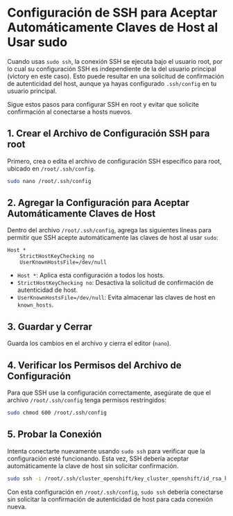 # Configuración de SSH para Aceptar Automáticamente Claves de Host al Usar sudo

Cuando usas `sudo ssh`, la conexión SSH se ejecuta bajo el usuario root, por lo cual su configuración SSH es independiente de la del usuario principal (victory en este caso). Esto puede resultar en una solicitud de confirmación de autenticidad del host, aunque ya hayas configurado `.ssh/config` en tu usuario principal.

Sigue estos pasos para configurar SSH en root y evitar que solicite confirmación al conectarse a hosts nuevos.

## 1. Crear el Archivo de Configuración SSH para root

Primero, crea o edita el archivo de configuración SSH específico para root, ubicado en `/root/.ssh/config`.

```bash
sudo nano /root/.ssh/config
```

## 2. Agregar la Configuración para Aceptar Automáticamente Claves de Host

Dentro del archivo `/root/.ssh/config`, agrega las siguientes líneas para permitir que SSH acepte automáticamente las claves de host al usar `sudo`:

```plaintext
Host *
    StrictHostKeyChecking no
    UserKnownHostsFile=/dev/null
```

- `Host *`: Aplica esta configuración a todos los hosts.
- `StrictHostKeyChecking no`: Desactiva la solicitud de confirmación de autenticidad de host.
- `UserKnownHostsFile=/dev/null`: Evita almacenar las claves de host en `known_hosts`.

## 3. Guardar y Cerrar

Guarda los cambios en el archivo y cierra el editor (`nano`).

## 4. Verificar los Permisos del Archivo de Configuración

Para que SSH use la configuración correctamente, asegúrate de que el archivo `/root/.ssh/config` tenga permisos restringidos:

```bash
sudo chmod 600 /root/.ssh/config
```

## 5. Probar la Conexión

Intenta conectarte nuevamente usando `sudo ssh` para verificar que la configuración esté funcionando. Esta vez, SSH debería aceptar automáticamente la clave de host sin solicitar confirmación.

```bash
sudo ssh -i /root/.ssh/cluster_openshift/key_cluster_openshift/id_rsa_key_cluster_openshift core@10.17.4.21 -p 22
```

Con esta configuración en `/root/.ssh/config`, `sudo ssh` debería conectarse sin solicitar la confirmación de autenticidad de host para cada conexión nueva.

